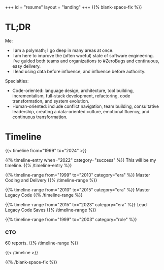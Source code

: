 +++
id = "resume"
layout = "landing"
+++
{{% blank-space-fix %}}

# TL;DR

Me:

* I am a polymath; I go deep in many areas at once.
* I am here to improve the (often woeful) state of software engineering. I've guided both teams and organizations to #ZeroBugs and continuous, easy delivery.
* I lead using data before influence, and influence before authority.

Specialties:

* Code-oriented: language design, architecture, tool building, incrementalism, full-stack development, refactoring, code transformation, and system evolution.
* Human-oriented: include conflict navigation, team building, consultative leadership, creating a data-oriented culture, emotional fluency, and continuous transformation.

# Timeline

{{< timeline from="1999" to="2024" >}}

{{% timeline-entry when="2022" category="success" %}}
This will be my timeline.
{{% /timeline-entry %}}

{{% timeline-range from="1999" to="2010" category="era" %}}
Master Coding and Delivery
{{% /timeline-range %}}

{{% timeline-range from="2010" to="2015" category="era" %}}
Master Legacy Code
{{% /timeline-range %}}

{{% timeline-range from="2015" to="2023" category="era" %}}
Lead Legacy Code Saves
{{% /timeline-range %}}

{{% timeline-range from="1999" to="2003" category="role" %}}
### CTO

60 reports.
{{% /timeline-range %}}

{{< /timeline >}}

{{% /blank-space-fix %}}
